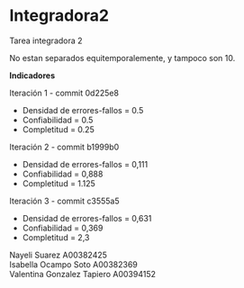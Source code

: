# Integradora2

Tarea integradora 2

No estan separados equitemporalemente, y tampoco son 10. 

**Indicadores**

Iteración 1 - commit 0d225e8

- Densidad de errores-fallos = 0.5
- Confiabilidad = 0.5
- Completitud = 0.25

Iteración 2 - commit b1999b0

- Densidad de errores-fallos = 0,111
- Confiabilidad = 0,888
- Completitud = 1.125

Iteración 3 - commit c3555a5

- Densidad de errores-fallos = 0,631
- Confiabilidad = 0,369
- Completitud = 2,3



Nayeli Suarez A00382425 <br>
Isabella Ocampo Soto A00382369 <br>
Valentina Gonzalez Tapiero A00394152 <br>

